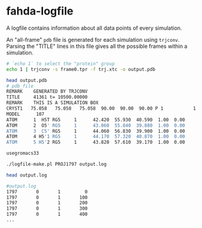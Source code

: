 # fahda-logfile

A logfile contains information about all data points of every simulation.

An "all-frame" `pdb` file is generated for each simulation using `trjconv`. Parsing the "TITLE" lines in this file gives all the possible frames within a simulation.

```bash
# `echo 1` to select the "protein" group
echo 1 | trjconv -s frame0.tpr -f trj.xtc -o output.pdb

head output.pdb
# pdb_file
REMARK    GENERATED BY TRJCONV
TITLE     41361 t= 10500.00000
REMARK    THIS IS A SIMULATION BOX
CRYST1   75.058   75.058   75.058  90.00  90.00  90.00 P 1           1
MODEL      107
ATOM      1  H5T RG5     1      42.420  55.930  40.590  1.00  0.00
ATOM      2  O5' RG5     1      43.060  55.840  39.880  1.00  0.00
ATOM      3  C5' RG5     1      44.060  56.830  39.900  1.00  0.00
ATOM      4 H5'1 RG5     1      44.170  57.320  40.870  1.00  0.00
ATOM      5 H5'2 RG5     1      43.820  57.610  39.170  1.00  0.00
```

```bash
usegromacs33

./logfile-make.pl PROJ1797 output.log

head output.log

#output.log
1797       0       1         0
1797       0       1       100
1797       0       1       200
1797       0       1       300
1797       0       1       400
...
```
